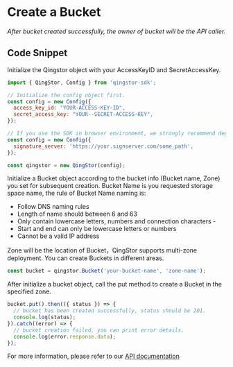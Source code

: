 # Create a Bucket

*After bucket created successfully, the owner of bucket will be the API caller.*

## Code Snippet

Initialize the Qingstor object with your AccessKeyID and SecretAccessKey.

```javascript
import { QingStor, Config } from 'qingstor-sdk';

// Initialize the config object first.
const config = new Config({
  access_key_id: "YOUR-ACCESS-KEY-ID",
  secret_access_key: "YOUR--SECRET-ACCESS-KEY",
});

// If you use the SDK in browser environment, we strongly recommend deploying a signature server that is specifically used to sign requests, so the access_key_id and secret_access_key will not exposing to the client. Node environment not support signature server for now.
const config = new Config({
  signature_server: 'https://your.signserver.com/some_path',
});

const qingstor = new QingStor(config);
```

Initialize a Bucket object according to the bucket info (Bucket name, Zone) you set for subsequent creation.
Bucket Name is you requested storage space name, the rule of Bucket Name naming is:
- Follow DNS naming rules
- Length of name should between 6 and 63
- Only contain lowercase letters, numbers and connection characters -
- Start and end can only be lowercase letters or numbers
- Cannot be a valid IP address

Zone will be the location of Bucket，QingStor supports multi-zone deployment. You can create Buckets in different areas.

```javascript
const bucket = qingstor.Bucket('your-bucket-name', 'zone-name');
```

After initialize a bucket object, call the put method to create a Bucket in the specified zone.

```javascript
bucket.put().then(({ status }) => {
  // bucket has been created successfully, status should be 201.
  console.log(status);
}).catch((error) => {
  // bucket creation failed, you can print error details.
  console.log(error.response.data);
});
```

For more information, please refer to our [API documentation](https://docsv3.qingcloud.com/storage/object-storage/api/bucket/basic_opt/put/)
